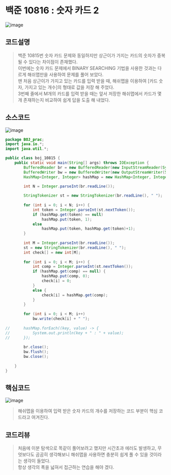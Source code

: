 # 백준 10816 : 숫자 카드 2

![image](https://user-images.githubusercontent.com/96826443/177034040-1d04bb37-f0ff-4108-99f3-6837dc14a7a0.png)


## 코드설명
> 백준 10815번 숫자 카드 문제와 동일하지만 상근이가 가지는 카드의 숫자가 중복 될 수 있다는 차이점이 존재했다.  
> 이번에는 숫자 카드 문제에서 BINARY SEARCHING 기법을 사용한 것과는 다르게 해쉬맵만을 사용하여 문제를 풀어 보았다.  
> 맨 처음 상근이가 가지고 있는 카드를 입력 받을 때, 해쉬맵을 이용하여 [카드 숫자, 가지고 있는 개수]의 형태로 값을 저장 해 주었다.  
> 3번째 줄에서 M개의 카드를 입력 받을 때는 앞서 저장한 해쉬맵에서 카드가 몇 개 존재하는지 비교하여 쉽게 답을 도출 해 내었다.

## 소스코드
![image](https://user-images.githubusercontent.com/96826443/177034135-cfab7bc8-f6cd-44ed-9825-9e4cb0214726.png)

```java
package BOJ_prac;
import java.io.*;
import java.util.*;

public class boj_10815 {
	public static void main(String[] args) throws IOException {
		BufferedReader br = new BufferedReader(new InputStreamReader(System.in));
		BufferedWriter bw = new BufferedWriter(new OutputStreamWriter(System.out));
		HashMap<Integer, Integer> hashMap = new HashMap<Integer, Integer>();

		int N = Integer.parseInt(br.readLine());
		
		StringTokenizer st = new StringTokenizer(br.readLine(), " ");
		
		for (int i = 0; i < N; i++) {
			int token = Integer.parseInt(st.nextToken());
			if (hashMap.get(token) == null)
				hashMap.put(token, 1);
			else
				hashMap.put(token, hashMap.get(token)+1);
		}
		
		int M = Integer.parseInt(br.readLine());
		st = new StringTokenizer(br.readLine(), " ");
		int check[] = new int[M];
		
		for (int i = 0; i < M; i++) {
			int comp = Integer.parseInt(st.nextToken());
			if (hashMap.get(comp) == null) {
				hashMap.put(comp, 0);
				check[i] = 0;
			}
			else {
				check[i] = hashMap.get(comp);
			}
		}
		
		for (int i = 0; i < M; i++)
			bw.write(check[i] + " ");
		
//		hashMap.forEach((key, value) -> {
//			System.out.println(key + " : " + value);	
//		});	
		
		br.close();
		bw.flush();
		bw.close();
		
	}
}

```

## 핵심코드
![image](https://user-images.githubusercontent.com/96826443/177034158-ff20c300-afe7-40fa-aa9c-ab274d0f3bcc.png)

> 해쉬맵을 이용하여 입력 받은 숫자 카드의 개수를 저장하는 코드 부분이 핵심 코드라고 여겨진다.

## 코드리뷰
> 처음에 이분 탐색으로 똑같이 풀어보려고 했지만 시간초과 에러도 발생하고, 무엇보다도 곰곰히 생각해보니 해쉬맵을 사용하면 충분히 쉽게 풀 수 있을 것이라는 생각이 들었다.  
> 항상 생각의 폭을 넓혀서 접근하는 연습을 해야 겠다.
